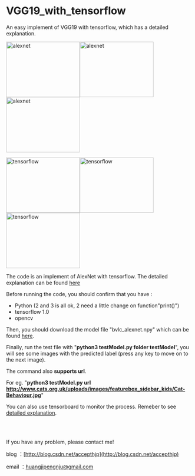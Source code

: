 # VGG19_with_tensorflow
An easy implement of VGG19 with tensorflow, which has a detailed explanation.

<img src="https://raw.githubusercontent.com/hjptriplebee/AlexNet_with_tensorflow/master/testModel/005525.jpg" width = "200" height = "150" alt="alexnet" /><img src="https://raw.githubusercontent.com/hjptriplebee/AlexNet_with_tensorflow/master/testModel/002689.jpg" width = "200" height = "150" alt="alexnet" /><img src="https://raw.githubusercontent.com/hjptriplebee/AlexNet_with_tensorflow/master/testModel/000018.jpg" width = "200" height = "150" alt="alexnet" />

<img src="https://raw.githubusercontent.com/hjptriplebee/AlexNet_with_tensorflow/master/demo1.png" width = "200" height = "150" alt="tensorflow" /><img src="https://raw.githubusercontent.com/hjptriplebee/AlexNet_with_tensorflow/master/demo2.png" width = "200" height = "150" alt="tensorflow" /><img src="https://raw.githubusercontent.com/hjptriplebee/AlexNet_with_tensorflow/master/demo3.png" width = "200" height = "150" alt="tensorflow" />

The code is an implement of AlexNet with tensorflow. The detailed explanation can be found [here](http://blog.csdn.net/accepthjp/article/details/69999309)

Before running the code, you should confirm that you have :

- Python (2 and 3 is all ok, 2 need a little change on function"print()")
- tensorflow 1.0
- opencv

Then, you should download the model file "bvlc_alexnet.npy" which can be found [here](http://www.cs.toronto.edu/~guerzhoy/tf_alexnet/).

Finally, run the test file with "**python3 testModel.py folder testModel**", you will see some images with the predicted label (press any key to move on to the next image).

The command also **supports url**. 

For eg. "**python3 testModel.py url http://www.cats.org.uk/uploads/images/featurebox_sidebar_kids/Cat-Behaviour.jpg**"

You can also use tensorboard to monitor the process. Remeber to see [detailed explanation](http://blog.csdn.net/accepthjp/article/details/69999309).

<br />
<br />

If you have any problem, please contact me!

blog  ：[http://blog.csdn.net/accepthjp](http://blog.csdn.net/accepthjp)

email ：huangjipengnju@gmail.com
